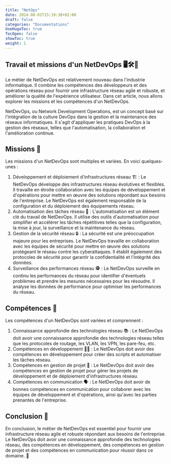 ```yaml
---
title: "NetOps"
date: 2024-08-01T15:19:38+02:00
draft: false
categories: "Documentations"
UseHugoToc: true
TocOpen: false
showToc: true
weight: 1
---
```


## Travail et missions d'un NetDevOps 🖥️🛠️📡

Le métier de NetDevOps est relativement nouveau dans l'industrie informatique. Il combine les compétences des développeurs et des opérations réseau pour fournir une infrastructure réseau agile et robuste, et améliorer la qualité de l'expérience utilisateur. Dans cet article, nous allons explorer les missions et les compétences d'un NetDevOps.

NetDevOps, ou Network Development Operations, est un concept basé sur l'intégration de la culture DevOps dans la gestion et la maintenance des réseaux informatiques. Il s'agit d'appliquer les pratiques DevOps à la gestion des réseaux, telles que l'automatisation, la collaboration et l'amélioration continue.

## Missions 🎯

Les missions d'un NetDevOps sont multiples et variées. En voici quelques-unes :

1. Développement et déploiement d'infrastructures réseau 🏗️ : Le NetDevOps développe des infrastructures réseau évolutives et flexibles. Il travaille en étroite collaboration avec les équipes de développement et d'opérations pour mettre en œuvre des solutions répondant aux besoins de l'entreprise. Le NetDevOps est également responsable de la configuration et du déploiement des équipements réseau.
2. Automatisation des tâches réseau 🤖 : L'automatisation est un élément clé du travail de NetDevOps. Il utilise des outils d'automatisation pour simplifier et accélérer les tâches répétitives telles que la configuration, la mise à jour, la surveillance et la maintenance du réseau.
3. Gestion de la sécurité réseau 🔒 : La sécurité est une préoccupation majeure pour les entreprises. Le NetDevOps travaille en collaboration avec les équipes de sécurité pour mettre en œuvre des solutions protégeant le réseau contre les cyberattaques. Il établit également des protocoles de sécurité pour garantir la confidentialité et l'intégrité des données.
4. Surveillance des performances réseau 🕵️ : Le NetDevOps surveille en continu les performances du réseau pour identifier d'éventuels problèmes et prendre les mesures nécessaires pour les résoudre. Il analyse les données de performance pour optimiser les performances du réseau.

## Compétences 🤹

Les compétences d'un NetDevOps sont variées et comprennent :

1. Connaissance approfondie des technologies réseau 📚 : Le NetDevOps doit avoir une connaissance approfondie des technologies réseau telles que les protocoles de routage, les VLAN, les VPN, les pare-feu, etc.
2. Compétences en développement 🧑‍💻 : Le NetDevOps doit avoir des compétences en développement pour créer des scripts et automatiser les tâches réseau.
3. Compétences en gestion de projet 📅 : Le NetDevOps doit avoir des compétences en gestion de projet pour gérer les projets de développement et de déploiement d'infrastructures réseau.
4. Compétences en communication 🗣️ : Le NetDevOps doit avoir de bonnes compétences en communication pour collaborer avec les équipes de développement et d'opérations, ainsi qu'avec les parties prenantes de l'entreprise.

## Conclusion 📝

En conclusion, le métier de NetDevOps est essentiel pour fournir une infrastructure réseau agile et robuste répondant aux besoins de l'entreprise. Le NetDevOps doit avoir une connaissance approfondie des technologies réseau, des compétences en développement, des compétences en gestion de projet et des compétences en communication pour réussir dans ce domaine. 🌟
